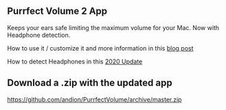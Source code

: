 ## Purrfect Volume 2 App

Keeps your ears safe limiting the maximum volume for your Mac. Now with Headphone detection.

How to use it / customize it and more information in this [blog post](https://medium.com/trabe/limiting-your-macs-volume-in-2019-f314e20408ab)

How to detect Headphones in this [2020 Update](https://medium.com/p/8623f99ec69f/)

## Download a .zip with the updated app

https://github.com/andion/PurrfectVolume/archive/master.zip
